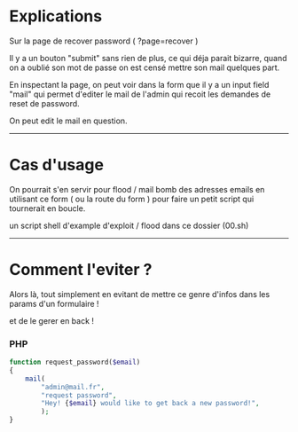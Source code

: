 # Explications

Sur la page de recover password ( ?page=recover )

Il y a un bouton "submit" sans rien de plus, ce qui déja parait bizarre, quand on a oublié son mot de passe on est censé mettre son mail quelques part.

En inspectant la page, on peut voir dans la form que il y a un input field "mail" qui permet d'editer le mail de l'admin qui recoit les demandes de reset de password.

On peut edit le mail en question.

----

# Cas d'usage

On pourrait s'en servir pour flood / mail bomb des adresses emails en utilisant ce form ( ou la route du form ) pour faire un petit script qui tournerait en boucle.

un script shell d'example d'exploit / flood dans ce dossier (00.sh)

----

# Comment l'eviter ?

Alors là, tout simplement en evitant de mettre ce genre d'infos dans les params d'un formulaire !

et de le gerer en back !

### PHP

```php
function request_password($email)
{
	mail(
		"admin@mail.fr",
		"request password",
		"Hey! {$email} would like to get back a new password!",
		);
}
```
